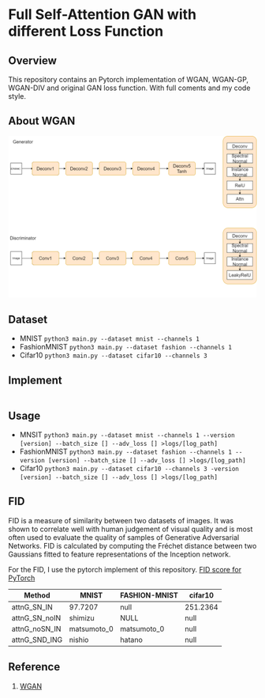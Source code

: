 # Full Self-Attention GAN with different Loss Function
## Overview
This repository contains an Pytorch implementation of WGAN, WGAN-GP, WGAN-DIV and original GAN loss function.
With full coments and my code style.

## About WGAN
![structure](img/network_structure.png)
## Dataset 
- MNIST
`python3 main.py --dataset mnist --channels 1`
- FashionMNIST
`python3 main.py --dataset fashion --channels 1`
- Cifar10
`python3 main.py --dataset cifar10 --channels 3`

## Implement
``` python

```
## Usage
- MNSIT
`python3 main.py --dataset mnist --channels 1 --version [version] --batch_size [] --adv_loss [] >logs/[log_path]`
- FashionMNIST
`python3 main.py --dataset fashion --channels 1 --version [version] --batch_size [] --adv_loss [] >logs/[log_path]`
- Cifar10
`python3 main.py --dataset cifar10 --channels 3 -version [version] --batch_size [] --adv_loss [] >logs/[log_path]`

## FID
FID is a measure of similarity between two datasets of images. It was shown to correlate well with human judgement of visual quality and is most often used to evaluate the quality of samples of Generative Adversarial Networks. FID is calculated by computing the Fréchet distance between two Gaussians fitted to feature representations of the Inception network.

For the FID, I use the pytorch implement of this repository. [FID score for PyTorch](https://github.com/mseitzer/pytorch-fid)

| Method | MNIST | FASHION-MNIST | cifar10 |
| ---- | ---- | ---- | ---- |
| attnG_SN_IN | 97.7207 | null |  251.2364 |
| attnG_SN_noIN | shimizu | NULL | null |
| attnG_noSN_IN | matsumoto_0 | matsumoto_0 | null |
| attnG_SND_ING | nishio | hatano | null |

<!-- | fullattn_wgangp_ori | 110.4787 | null | null | -->

## Reference
1. [WGAN](https://arxiv.org/abs/1701.07875)